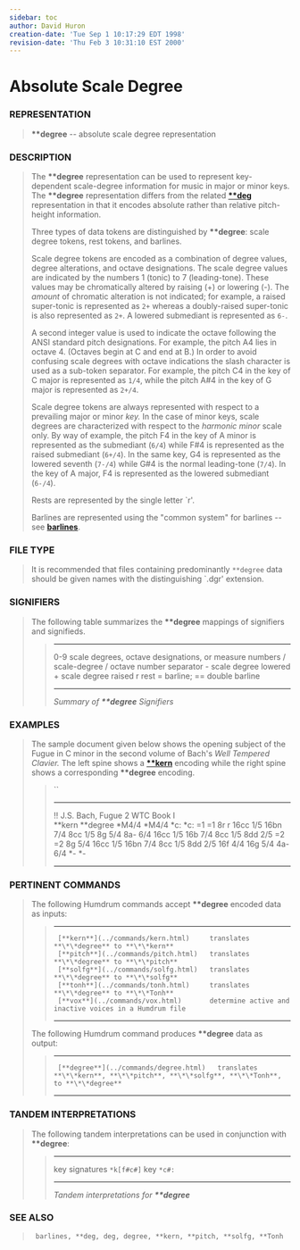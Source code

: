 ```yaml
---
sidebar: toc
author: David Huron
creation-date: 'Tue Sep 1 10:17:29 EDT 1998'
revision-date: 'Thu Feb 3 10:31:10 EST 2000'
---
```



Absolute Scale Degree
================================================

### REPRESENTATION

> **\*\*degree** -- absolute scale degree representation

### DESCRIPTION

> The **\*\*degree** representation can be used to represent
> key-dependent scale-degree information for music in major or minor
> keys. The **\*\*degree** representation differs from the related
> [**\*\*deg**](deg.rep.html) representation in that it encodes absolute
> rather than relative pitch-height information.
>
> Three types of data tokens are distinguished by **\*\*degree**: scale
> degree tokens, rest tokens, and barlines.
>
> Scale degree tokens are encoded as a combination of degree values,
> degree alterations, and octave designations. The scale degree values
> are indicated by the numbers 1 (tonic) to 7 (leading-tone). These
> values may be chromatically altered by raising (+) or lowering (-).
> The *amount* of chromatic alteration is not indicated; for example, a
> raised super-tonic is represented as `2+` whereas a doubly-raised
> super-tonic is also represented as `2+`. A lowered submediant is
> represented as `6-`.
>
> A second integer value is used to indicate the octave following the
> ANSI standard pitch designations. For example, the pitch A4 lies in
> octave 4. (Octaves begin at C and end at B.) In order to avoid
> confusing scale degrees with octave indications the slash character is
> used as a sub-token separator. For example, the pitch C4 in the key of
> C major is represented as `1/4`, while the pitch A\#4 in the key of G
> major is represented as `2+/4`.
>
> Scale degree tokens are always represented with respect to a
> prevailing major or minor *key.* In the case of minor keys, scale
> degrees are characterized with respect to the *harmonic minor* scale
> only. By way of example, the pitch F4 in the key of A minor is
> represented as the submediant (`6/4`) while F\#4 is represented as the
> raised submediant (`6+/4`). In the same key, G4 is represented as the
> lowered seventh (`7-/4`) while G\#4 is the normal leading-tone
> (`7/4`). In the key of A major, F4 is represented as the lowered
> submediant (`6-/4`).
>
> Rests are represented by the single letter \`r\'.
>
> Barlines are represented using the \"common system\" for barlines \--
> see [**barlines**](barlines.rep.html).

### FILE TYPE

> It is recommended that files containing predominantly `**degree` data
> should be given names with the distinguishing \`.dgr\' extension.

### SIGNIFIERS

> The following table summarizes the **\*\*degree** mappings of
> signifiers and signifieds.
>
> >   ----- --------------------------------------------------------
> >   0-9   scale degrees, octave designations, or measure numbers
> >   /     scale-degree / octave number separator
> >   \-    scale degree lowered
> >   \+    scale degree raised
> >   r     rest
> >   =     barline; == double barline
> >   ----- --------------------------------------------------------
> >
> > *Summary of **\*\*degree** Signifiers*

### EXAMPLES

> The sample document given below shows the opening subject of the Fugue
> in C minor in the second volume of Bach\'s *Well Tempered Clavier.*
> The left spine shows a [**\*\*kern**](kern.rep.html) encoding while
> the right spine shows a corresponding **\*\*degree** encoding.
>
> > ``
> >
> >   ---------------------------------- ------------
> >   !! J.S. Bach, Fugue 2 WTC Book I   
> >   \*\*kern                           \*\*degree
> >   \*M4/4                             \*M4/4
> >   \*c:                               \*c:
> >   =1                                 =1
> >   8r                                 r
> >   16cc                               1/5
> >   16bn                               7/4
> >   8cc                                1/5
> >   8g                                 5/4
> >   8a-                                6/4
> >   16cc                               1/5
> >   16b                                7/4
> >   8cc                                1/5
> >   8dd                                2/5
> >   =2                                 =2
> >   8g                                 5/4
> >   16cc                               1/5
> >   16bn                               7/4
> >   8cc                                1/5
> >   8dd                                2/5
> >   16f                                4/4
> >   16g                                5/4
> >   4a-                                6/4
> >   \*-                                \*-
> >   ---------------------------------- ------------
> >
### PERTINENT COMMANDS

> The following Humdrum commands accept **\*\*degree** encoded data as
> inputs:
>
> >   -- ------------------------------------- --------------------------------------------------------
> >                                            
> >      [**kern**](../commands/kern.html)     translates **\*\*degree** to **\*\*kern**
> >      [**pitch**](../commands/pitch.html)   translates **\*\*degree** to **\*\*pitch**
> >      [**solfg**](../commands/solfg.html)   translates **\*\*degree** to **\*\*solfg**
> >      [**tonh**](../commands/tonh.html)     translates **\*\*degree** to **\*\*Tonh**
> >      [**vox**](../commands/vox.html)       determine active and inactive voices in a Humdrum file
> >                                            
> >   -- ------------------------------------- --------------------------------------------------------
> >
> The following Humdrum command produces **\*\*degree** data as output:
>
> >   -- --------------------------------------- ----------------------------------------------------------------------------------------
> >                                              
> >      [**degree**](../commands/degree.html)   translates **\*\*kern**, **\*\*pitch**, **\*\*solfg**, **\*\*Tonh**, to **\*\*degree**
> >   -- --------------------------------------- ----------------------------------------------------------------------------------------
> >
### TANDEM INTERPRETATIONS

> The following tandem interpretations can be used in conjunction with
> **\*\*degree**:
>
> >   ---------------- ------------
> >   key signatures   `*k[f#c#]`
> >   key              `*c#:`
> >   ---------------- ------------
> >
> > *Tandem interpretations for **\*\*degree***

### SEE ALSO

> ` barlines, **deg, deg, degree, **kern, **pitch, **solfg, **Tonh`

